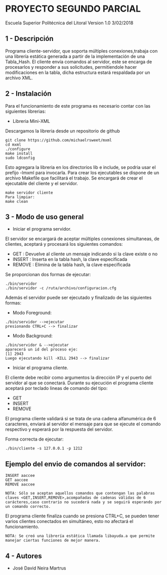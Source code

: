 PROYECTO SEGUNDO PARCIAL
======================

Escuela Superior Politécnica del Litoral
Version 1.0 3/02/2018

1 - Descripción
---------------
Programa cliente-servidor, que soporta múltiples conexiones,trabaja con una librería estática generada a partir de la implementación de una Tabla_Hash. El cliente envía comandos al servidor, este se encarga de procesarlos y responder a sus solicitudes, permitiendole hacer modificaciones en la tabla, dicha estructura estará respaldada por un archivo XML.


2 - Instalación
----------------
Para el funcionamiento de este programa es necesario contar con las siguientes librerias:

* Libreria Mini-XML

Descargamos la libreria desde un repositorio de github
```
git clone https://github.com/michaelrsweet/mxml
cd mxml
./configure
make install
sudo ldconfig
```
Esto agregara la libreria en los directorios lib e include, se podria usar el prefijo -lmxml para invocarla.
Para crear los ejecutables se dispone de un archivo Makefile que facilitará el trabajo.
Se encargará de crear el ejecutable del cliente y el servidor.

```
make servidor cliente
Para limpiar:
make clean
```

3 - Modo de uso general
------------------------

* Iniciar el programa servidor.

El servidor se encargará de aceptar múltiples conexiones simultaneas, de clientes, aceptará y procesará los siguientes comandos:

* GET <clave>: Devuelve al cliente un mensaje indicando si la clave existe o no
* INSERT <clave>: Inserta en la tabla hash, la clave especificada
* REMOVE <clave>: Elimina de la tabla hash, la clave especificada

Se proporcionan dos formas de ejecutar:
```
./bin/servidor
./bin/servidor -c /ruta/archivo/configuracion.cfg
```

Además el servidor puede ser ejecutado y finalizado de las siguientes formas:

* Modo Foreground:
```
./bin/servidor -->ejecutar
presionando CTRL+C --> finalizar
```
* Modo Background:
```
./bin/servidor & -->ejecutar
aparecerá un id del proceso eje:
[1] 2943
Luego ejecutando kill -KILL 2943 --> finalizar
```

* Iniciar el programa cliente.

El cliente debe recibir como argumentos la dirección IP y el puerto del servidor al que se conectará.
Durante su ejecución el programa cliente aceptará por teclado lineas de comando del tipo:

* GET <clave>
* INSERT <clave>
* REMOVE <clave>

El programa cliente validará si se trata de una cadena alfanumérica de 6 caracteres, enviará al servidor el mensaje para que se ejecute el comando respectivo y esperará por la respuesta del servidor.

Forma correcta de ejecutar:

```
./bin/cliente -s 127.0.0.1 -p 1212
```
Ejemplo del envio de comandos al servidor:
--------------------------------------------
```
INSERT aaccee
GET aaccee
REMOVE aaccee

NOTA: Sólo se aceptan aquellos comandos que contengan las palabras claves <GET,INSERT,REMOVE>,acompañadas de cadenas válidas de 6 carácteres,caso contrario no sucederá nada y se seguirá esperando por un comando correcto.  
```
El programa cliente finaliza cuando se presiona CTRL+C, se pueden tener varios clientes conectados en simultáneo, esto no afectará el funcionamiento.

```
NOTA: Se creó una librería estática llamada libayuda.a que permite manejar ciertas funciones de mejor manera.
```

4 - Autores
-----------

* José David Neira Martrus
